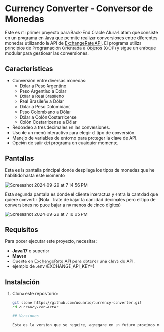 # Currency Converter - Conversor de Monedas

Este es mi primer proyecto para Back-End Oracle Alura-Latam que consiste en un programa en Java que permite realizar conversiones entre diferentes monedas utilizando la API de [ExchangeRate API](https://app.exchangerate-api.com/). El programa utiliza principios de Programación Orientada a Objetos (OOP) y sigue un enfoque modular para gestionar las conversiones.

## Características

- Conversión entre diversas monedas:
  - Dólar a Peso Argentino
  - Peso Argentino a Dólar
  - Dólar a Real Brasileño
  - Real Brasileño a Dólar
  - Dólar a Peso Colombiano
  - Peso Colombiano a Dólar
  - Dólar a Colón Costarricense
  - Colón Costarricense a Dólar
- Redondeo a tres decimales en las conversiones.
- Uso de un menú interactivo para elegir el tipo de conversión.
- Manejo de variables de entorno para proteger la clave de API.
- Opción de salir del programa en cualquier momento.

## Pantallas
Esta es la pantalla principal donde despliega los tipos de monedas que he hablitido hasta este momento

![Screenshot 2024-09-29 at 7 14 56 PM](https://github.com/user-attachments/assets/a9ca7a4e-8711-4edd-8f75-3f66c3b26d21)

Esta segunda pantalla es donde el cliente interactua y entra la cantidad que quiere convertir
(Nota. Trate de bajar la cantidad decimales pero  el tipo de conversiones no pude bajar a no menos de cinco digitos)

![Screenshot 2024-09-29 at 7 16 05 PM](https://github.com/user-attachments/assets/4967a6dc-a92e-4c18-9285-2233d4e5ff97)




## Requisitos

Para poder ejecutar este proyecto, necesitas:

- **Java 17** o superior
- **Maven**
- Cuenta en [ExchangeRate API](https://app.exchangerate-api.com/) para obtener una clave de API.
- ejemplo de .env (EXCHANGE_API_KEY=)

## Instalación

1. Clona este repositorio:

   ```bash
   git clone https://github.com/usuario/currency-converter.git
   cd currency-converter

   ## Versiones

   Esta es la version que se require, agregare en un futuro proximos mas cambios de modena y ademas la posibilidad de poder bajar un Json de las transacciones.
